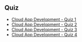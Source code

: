 ## Quiz

* [Cloud App Development - Quiz 1](https://docs.google.com/forms/d/e/1FAIpQLScmhm1O6ec2dTxSYILN8UUUrGJYAQoCK_vTFmC6LOxH24wJAQ/viewscore?viewscore=AE0zAgAMQs6ONswGGoH52tHRSMLwwTXNJ3Hc0TeazYsAn_4q7eI-sDPFvXNXnbJ2Bg)
* [Cloud App Development - Quiz 2](https://docs.google.com/forms/d/e/1FAIpQLScwP-qD5j6QcLHbs6eutOqYNnhiMmfy1y7ITDFYzexg6B6F0Q/viewscore?viewscore=AE0zAgAOceYiv6_OYJxpGP-LrWF2nxUU67G9CcK8GzDAUMEYNqJ5S3_R4EKSuT6K1w)
* [Cloud App Development - Quiz 3](https://docs.google.com/forms/d/e/1FAIpQLScRNKdOhDDRNN-1WPwB7Z-yUn0Hpj8HdGHCMBAwyjZNKEfABA/viewscore?viewscore=AE0zAgBuyme-ioyR-AjGevyzMpgwsJvkqEQ7yPFq4RZxY2mERw3Lc8jkXrEVV5vJDw)
* [Cloud App Development - Quiz 4](https://docs.google.com/forms/d/e/1FAIpQLSdR5KfRXHb-LPzc24KxmULgsTUCTQNozlxLNU1oz1dWFIHg8Q/viewscore?viewscore=AE0zAgDB2pLKWu6BjBb-9_uYqtXOkHwXIXjzT-b5xzZKrYDZEVW2HBAc1ntDj0VduQ)
